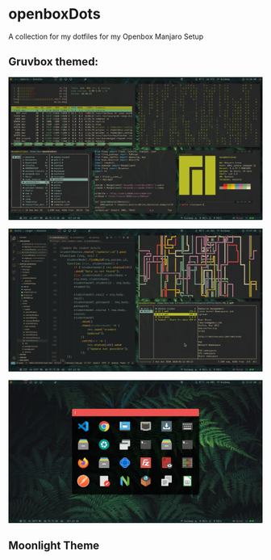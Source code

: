 # openboxDots
A collection for my dotfiles for my Openbox Manjaro Setup

## Gruvbox themed:

![Fake busy screemshot](https://github.com/devbhartra/openboxDots/blob/master/Sceenshots/Screenshot_20200417_003628.png)

![Fake busy 2](https://github.com/devbhartra/openboxDots/blob/master/Sceenshots/Screenshot_20200417_004707.png)

![Rofi](https://github.com/devbhartra/openboxDots/blob/master/Sceenshots/Screenshot_20200417_003802.png)

## Moonlight Theme 

